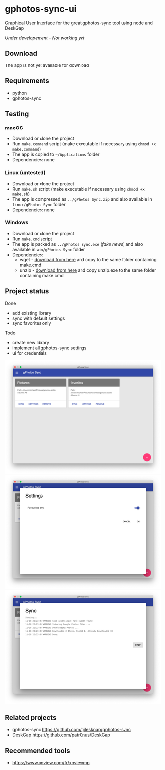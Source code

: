 # gphotos-sync-ui

Graphical User Interface for the great gphotos-sync tool using node and DeskGap

*Under developement - Not working yet*

## Download

The app is not yet available for download

## Requirements

* python
* gphotos-sync

## Testing

### macOS

* Download or clone the project
* Run `make.command` script (make executable if necessary using `chmod +x make.command`)
* The app is copied to `~/Applications` folder
* Dependencies: none

### Linux (untested)

* Download or clone the project
* Run `make.sh` script (make executable if necessary using `chmod +x make.sh`)
* The app is compressed as `../gPhotos Sync.zip` and also available in `linux/gPhotos Sync` folder
* Dependencies: none

### Windows

* Download or clone the project
* Run `make.cmd` script
* The app is packed as `../gPhotos Sync.exe` (_fake news_) and also available in `win/gPhotos Sync` folder
* Dependencies:
  * wget - [download from here](https://eternallybored.org/misc/wget/1.20.3/32/wget.exe) and copy to the same folder containing make.cmd
  * unzip - [download from here](https://sourceforge.net/projects/unigw/files/unzip/5.50/unzip.exe/download) and copy unzip.exe to the same folder containing make.cmd 

## Project status

Done

* add existing library
* sync with default settings
* sync favorites only

Todo

* create new library
* implement all gphotos-sync settings
* ui for credentials

![](gphotos-sync-ui-1.png)
![](gphotos-sync-ui-2.png)
![](gphotos-sync-ui-3.png)

## Related projects

* gphotos-sync https://github.com/gilesknap/gphotos-sync
* DeskGap https://github.com/patr0nus/DeskGap

## Recommended tools

* https://www.xnview.com/fr/xnviewmp